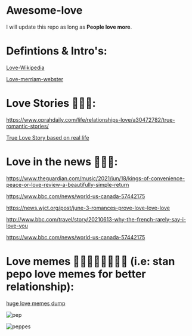 # Awesome-love

I will update this repo as long as **People love more**. 

Defintions & Intro's:
======================

[Love-Wikipedia](https://en.wikipedia.org/wiki/Love)

[Love-merriam-webster](https://www.merriam-webster.com/dictionary/love#:~:text=(Entry%201%20of%202),still%20very%20much%20in%20love.)

Love Stories 🥰😎😂:
=====================

https://www.oprahdaily.com/life/relationships-love/a30472782/true-romantic-stories/

[True Love Story based on real life](https://www.youtube.com/watch?v=3xeIu_VLbl4)


Love in the news 🤩🤔🤣:
===========================

https://www.theguardian.com/music/2021/jun/18/kings-of-convenience-peace-or-love-review-a-beautifully-simple-return

https://www.bbc.com/news/world-us-canada-57442175

https://news.wjct.org/post/june-3-romances-prove-love-love-love

http://www.bbc.com/travel/story/20210613-why-the-french-rarely-say-i-love-you

https://www.bbc.com/news/world-us-canada-57442175


Love memes 🤣🤣🤣😋😎😍😘🥰 (i.e: stan pepo love memes for better relationship):
=====================================================================================

[huge love memes dump](https://www.letmegooglethat.com/?q=love+memes)

![pep](https://media.tenor.com/images/37de19cb5b65e823f4a4ce048aef80e1/tenor.gif)

![peppes](https://pbs.twimg.com/media/EOrpEpUWkAAbk0F.png)

